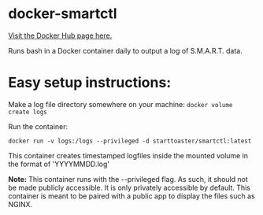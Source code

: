 # docker-smartctl

[Visit the Docker Hub page here.](https://hub.docker.com/r/starttoaster/smartctl)

Runs bash in a Docker container daily to output a log of S.M.A.R.T. data.

# Easy setup instructions:

Make a log file directory somewhere on your machine: `docker volume create logs`

Run the container:

`docker run -v logs:/logs --privileged -d starttoaster/smartctl:latest`

This container creates timestamped logfiles inside the mounted volume in the format of 'YYYYMMDD.log'

**Note:** This container runs with the --privileged flag. As such, it should not be made publicly accessible. It is only privately accessible by default. This container is meant to be paired with a public app to display the files such as NGINX.
